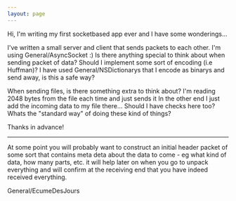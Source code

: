 ```yaml
---
layout: page
---
```




Hi, I'm writing my first socketbased app ever and I have some wonderings...

I've written a small server and client that sends packets to each other. I'm using General/AsyncSocket :)
Is there anything special to think about when sending packet of data? Should I implement some sort of encoding (i.e Huffman)?
I have used General/NSDictionarys that I encode as binarys and send away, is this a safe way?

When sending files, is there something extra to think about? I'm reading 2048 bytes from the file each time and just sends it
In the other end I just add the incoming data to my file there... Should I have checks here too?
Whats the "standard way" of doing these kind of things?

Thanks in advance!

----
At some point you will probably want to construct an initial header packet of some sort that contains meta deta about the data to come - eg what kind of data, how many parts, etc.  it will help later on when you go to unpack everything and will confirm at the receiving end that you have indeed received everything.

General/EcumeDesJours